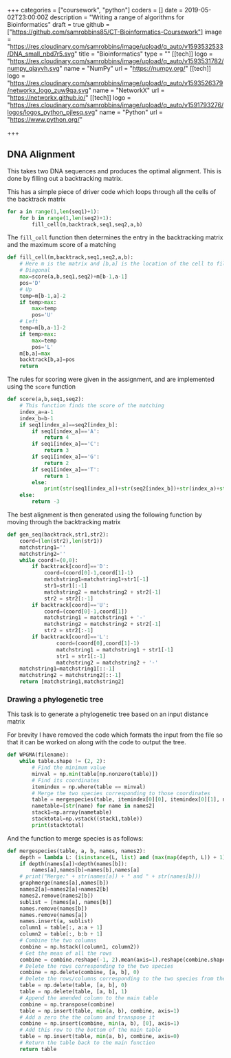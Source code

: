 +++
categories = ["coursework", "python"]
coders = []
date = 2019-05-02T23:00:00Z
description = "Writing a range of algorithms for Bioinformatics"
draft = true
github = ["https://github.com/samrobbins85/CT-Bioinformatics-Coursework"]
image = "https://res.cloudinary.com/samrobbins/image/upload/q_auto/v1593532533/DNA_small_nbd7r5.svg"
title = "Bioinformatics"
type = ""
[[tech]]
logo = "https://res.cloudinary.com/samrobbins/image/upload/q_auto/v1593531782/numpy_qiayvh.svg"
name = "NumPy"
url = "https://numpy.org/"
[[tech]]
logo = "https://res.cloudinary.com/samrobbins/image/upload/q_auto/v1593526379/networkx_logo_zuw9qa.svg"
name = "NetworkX"
url = "https://networkx.github.io/"
[[tech]]
logo = "https://res.cloudinary.com/samrobbins/image/upload/q_auto/v1591793276/logos/logos_python_pjlesq.svg"
name = "Python"
url = "https://www.python.org/"

+++
## DNA Alignment

This takes two DNA sequences and produces the optimal alignment. This is done by filling out a backtracking matrix.

This has a simple piece of driver code which loops through all the cells of the backtrack matrix

```python
for a in range(1,len(seq1)+1):
    for b in range(1,len(seq2)+1):
        fill_cell(m,backtrack,seq1,seq2,a,b)
```

The `fill_cell` function then determines the entry in the backtracking matrix and the maximum score of a matching

```python
def fill_cell(m,backtrack,seq1,seq2,a,b):
    # Here m is the matrix and [b,a] is the location of the cell to fill out
    # Diagonal
    max=score(a,b,seq1,seq2)+m[b-1,a-1]
    pos='D'
    # Up
    temp=m[b-1,a]-2
    if temp>max:
        max=temp
        pos='U'
    # Left
    temp=m[b,a-1]-2
    if temp>max:
        max=temp
        pos='L'
    m[b,a]=max
    backtrack[b,a]=pos
    return
```

The rules for scoring were given in the assignment, and are implemented using the `score` function

```python
def score(a,b,seq1,seq2):
    # This function finds the score of the matching
    index_a=a-1
    index_b=b-1
    if seq1[index_a]==seq2[index_b]:
        if seq1[index_a]=='A':
            return 4
        if seq1[index_a]=='C':
            return 3
        if seq1[index_a]=='G':
            return 2
        if seq1[index_a]=='T':
            return 1
        else:
            print(str(seq1[index_a])+str(seq2[index_b])+str(index_a)+str(index_b))
    else:
        return -3
```

The best alignment is then generated using the following function by moving through the backtracking matrix

```python
def gen_seq(backtrack,str1,str2):
    coord=(len(str2),len(str1))
    matchstring1=''
    matchstring2=''
    while coord!=(0,0):
        if backtrack[coord]=='D':
            coord=(coord[0]-1,coord[1]-1)
            matchstring1=matchstring1+str1[-1]
            str1=str1[:-1]
            matchstring2 = matchstring2 + str2[-1]
            str2 = str2[:-1]
        if backtrack[coord]=='U':
            coord=(coord[0]-1,coord[1])
            matchstring1 = matchstring1 + '-'
            matchstring2 = matchstring2 + str2[-1]
            str2 = str2[:-1]
        if backtrack[coord]=='L':
                coord=(coord[0],coord[1]-1)
                matchstring1 = matchstring1 + str1[-1]
                str1 = str1[:-1]
                matchstring2 = matchstring2 + '-'
    matchstring1=matchstring1[::-1]
    matchstring2 = matchstring2[::-1]
    return [matchstring1,matchstring2]
```

### Drawing a phylogenetic tree
This task is to generate a phylogenetic tree based on an input distance matrix

For brevity I have removed the code which formats the input from the file so that it can be worked on along with the code to output the tree.

```python
def WPGMA(filename):
	while table.shape != (2, 2):
		# Find the minimum value
		minval = np.min(table[np.nonzero(table)])
		# Find its coordinates
		itemindex = np.where(table == minval)
		# Merge the two species corresponding to those coordinates
		table = mergespecies(table, itemindex[0][0], itemindex[0][1], names, names2)
		nametable=[str(name) for name in names2]
		stack1=np.array(nametable)
		stacktotal=np.vstack((stack1,table))
		print(stacktotal)
```

And the function to merge species is as follows:

```python
def mergespecies(table, a, b, names, names2):
	depth = lambda L: (isinstance(L, list) and (max(map(depth, L)) + 1) if L else 1) or 0
	if depth(names[a])<depth(names[b]):
		names[a],names[b]=names[b],names[a]
	# print("Merge:" + str(names[a]) + " and " + str(names[b]))
	graphmerge(names[a],names[b])
	names2[a]=names2[a]+names2[b]
	names2.remove(names2[b])
	sublist = [names[a], names[b]]
	names.remove(names[b])
	names.remove(names[a])
	names.insert(a, sublist)
	column1 = table[:, a:a + 1]
	column2 = table[:, b:b + 1]
	# Combine the two columns
	combine = np.hstack((column1, column2))
	# Get the mean of all the rows
	combine = combine.reshape(-1, 2).mean(axis=1).reshape(combine.shape[0], -1)
	# Delete the rows corresponding to the two species
	combine = np.delete(combine, [a, b], 0)
	# Delete the rows/columns corresponding to the two species from the main table
	table = np.delete(table, [a, b], 0)
	table = np.delete(table, [a, b], 1)
	# Append the amended column to the main table
	combine = np.transpose(combine)
	table = np.insert(table, min(a, b), combine, axis=1)
	# Add a zero the the column and transpose it
	combine = np.insert(combine, min(a, b), [0], axis=1)
	# Add this row to the bottom of the main table
	table = np.insert(table, min(a, b), combine, axis=0)
	# Return the table back to the main function
	return table
```
